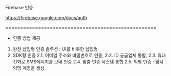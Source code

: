 

Firebase 인증

https://firebase.google.com/docs/auth

===================================================

- 인증 방법 제공

1. 완전 삽입형 인증 솔루션 : UI를 비롯한 삽입형
2. SDK형 인증
2.1. 이메일 주소와 비밀번호로 인증,
2.2. ID 공급업체 통합,
2.3. 휴대전화로 SMS메시지를 보내 인증
2.4. 맞춤 인증 시스템 통합
2.5. 익명 인증 : 임시 익명 계정을 생성.